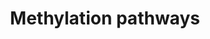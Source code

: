 ---
annotations:
- id: PW:0000002
  parent: classic metabolic pathway
  type: Pathway Ontology
  value: classic metabolic pathway
- id: PW:0000432
  parent: regulatory pathway
  type: Pathway Ontology
  value: protein modification pathway
authors:
- Pieter Giesbertz
- Khanspers
- AlexanderPico
- MaintBot
- MartijnVanIersel
- Zari
- MirellaKalafati
- Eweitz
communities:
- CPTAC
description: This pathway describes the addition of methyl groups to small molecules.
  SAM, S-Adenosyl methionine, is utilized as a methyl donor and SAH is produced. This
  process is important in drug metabolism.  Proteins on this pathway have targeted
  assays available via the [https://assays.cancer.gov/available_assays?wp_id=WP704
  CPTAC Assay Portal]
last-edited: 2021-05-22
ndex: 4f6e59e2-8b62-11eb-9e72-0ac135e8bacf
organisms:
- Homo sapiens
redirect_from:
- /index.php/Pathway:WP704
- /instance/WP704
- /instance/WP704_rr117787
revision: r117787
schema-jsonld:
- '@context': https://schema.org/
  '@id': https://wikipathways.github.io/pathways/WP704.html
  '@type': Dataset
  creator:
    '@type': Organization
    name: WikiPathways
  description: This pathway describes the addition of methyl groups to small molecules.
    SAM, S-Adenosyl methionine, is utilized as a methyl donor and SAH is produced.
    This process is important in drug metabolism.  Proteins on this pathway have targeted
    assays available via the [https://assays.cancer.gov/available_assays?wp_id=WP704
    CPTAC Assay Portal]
  keywords:
  - ATP
  - COMT
  - HNMT
  - INMT
  - L-Methionine
  - MAT1A
  - MAT2A
  - MAT2B
  - NNMT
  - PNMT
  - Phosphate
  - S-Adenosylhomocysteine
  - S-Adenosylmethionine
  - TPMT
  license: CC0
  name: Methylation pathways
seo: CreativeWork
title: Methylation pathways
wpid: WP704
---